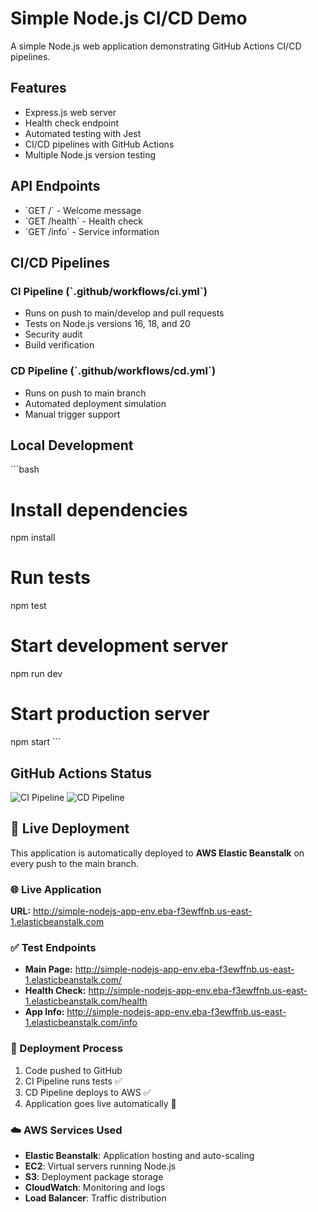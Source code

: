 # Simple Node.js CI/CD Demo

A simple Node.js web application demonstrating GitHub Actions CI/CD pipelines.

## Features

- Express.js web server
- Health check endpoint
- Automated testing with Jest
- CI/CD pipelines with GitHub Actions
- Multiple Node.js version testing

## API Endpoints

- \`GET /\` - Welcome message
- \`GET /health\` - Health check
- \`GET /info\` - Service information

## CI/CD Pipelines

### CI Pipeline (\`.github/workflows/ci.yml\`)
- Runs on push to main/develop and pull requests
- Tests on Node.js versions 16, 18, and 20
- Security audit
- Build verification

### CD Pipeline (\`.github/workflows/cd.yml\`)
- Runs on push to main branch
- Automated deployment simulation
- Manual trigger support

## Local Development

\`\`\`bash
# Install dependencies
npm install

# Run tests
npm test

# Start development server
npm run dev

# Start production server
npm start
\`\`\`

## GitHub Actions Status

![CI Pipeline](https://github.com/smd237/simple-nodejs-app/actions/workflows/ci.yml/badge.svg)
![CD Pipeline](https://github.com/smd237/simple-nodejs-app/actions/workflows/cd.yml/badge.svg)

## 🚀 Live Deployment

This application is automatically deployed to **AWS Elastic Beanstalk** on every push to the main branch.

### 🌐 Live Application
**URL:** http://simple-nodejs-app-env.eba-f3ewffnb.us-east-1.elasticbeanstalk.com

### ✅ Test Endpoints
- **Main Page:** http://simple-nodejs-app-env.eba-f3ewffnb.us-east-1.elasticbeanstalk.com/
- **Health Check:** http://simple-nodejs-app-env.eba-f3ewffnb.us-east-1.elasticbeanstalk.com/health
- **App Info:** http://simple-nodejs-app-env.eba-f3ewffnb.us-east-1.elasticbeanstalk.com/info

### 🔄 Deployment Process
1. Code pushed to GitHub
2. CI Pipeline runs tests ✅
3. CD Pipeline deploys to AWS ✅
4. Application goes live automatically 🎉

### ☁️ AWS Services Used
- **Elastic Beanstalk**: Application hosting and auto-scaling
- **EC2**: Virtual servers running Node.js
- **S3**: Deployment package storage
- **CloudWatch**: Monitoring and logs
- **Load Balancer**: Traffic distribution
